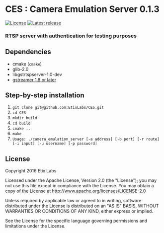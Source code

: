 # CES : Camera Emulation Server 0.1.3

[![License](https://img.shields.io/badge/license-Apache-blue.svg)](#license)
[![Latest release](https://img.shields.io/badge/release-0.1.3-green.svg)](https://github.com/EtixLabs/CES/releases/latest)

### RTSP server with authentication for testing purposes

## Dependencies

* cmake (`cmake`)
* glib-2.0
* libgstrtspserver-1.0-dev
* [gstreamer 1.8 or later](https://github.com/GStreamer/gstreamer)

## Step-by-step installation
1. `git clone git@github.com:EtixLabs/CES.git`
2. `cd CES`
3. `mkdir build`
4. `cd build`
5. `cmake ..`
6. `make`
7. `Usage: ./camera_emulation_server [-a address] [-b port] [-r route] [-i input] [-u username] [-p password]`

## License

Copyright 2016 Etix Labs

Licensed under the Apache License, Version 2.0 (the "License");
you may not use this file except in compliance with the License.
You may obtain a copy of the License at http://www.apache.org/licenses/LICENSE-2.0

Unless required by applicable law or agreed to in writing, software distributed under the License is distributed on an "AS IS" BASIS, WITHOUT WARRANTIES OR CONDITIONS OF ANY KIND, either express or implied.

See the License for the specific language governing permissions and limitations under the License.
